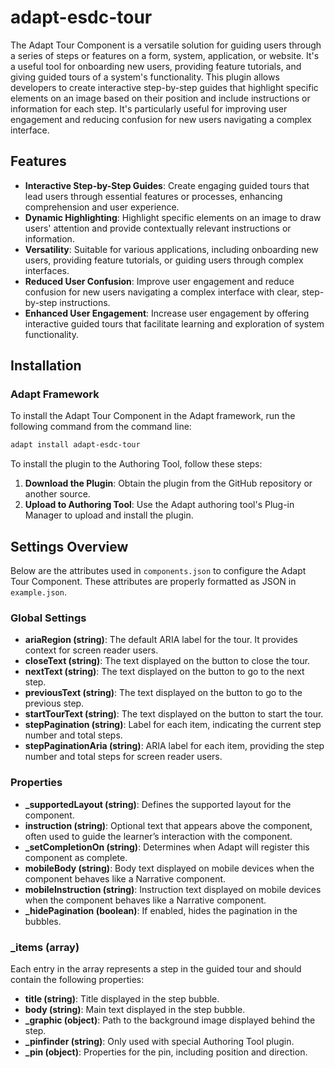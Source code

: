 # adapt-esdc-tour

The Adapt Tour Component is a versatile solution for guiding users through a series of steps or features on a form, system, application, or website. It's a useful tool for onboarding new users, providing feature tutorials, and giving guided tours of a system's functionality. This plugin allows developers to create interactive step-by-step guides that highlight specific elements on an image based on their position and include instructions or information for each step. It's particularly useful for improving user engagement and reducing confusion for new users navigating a complex interface.

## Features

- **Interactive Step-by-Step Guides**: Create engaging guided tours that lead users through essential features or processes, enhancing comprehension and user experience.
- **Dynamic Highlighting**: Highlight specific elements on an image to draw users' attention and provide contextually relevant instructions or information.
- **Versatility**: Suitable for various applications, including onboarding new users, providing feature tutorials, or guiding users through complex interfaces.
- **Reduced User Confusion**: Improve user engagement and reduce confusion for new users navigating a complex interface with clear, step-by-step instructions.
- **Enhanced User Engagement**: Increase user engagement by offering interactive guided tours that facilitate learning and exploration of system functionality.

## Installation

### Adapt Framework

To install the Adapt Tour Component in the Adapt framework, run the following command from the command line:

```sh
adapt install adapt-esdc-tour
```

To install the plugin to the Authoring Tool, follow these steps:

1. **Download the Plugin**: Obtain the plugin from the GitHub repository or another source.
2. **Upload to Authoring Tool**: Use the Adapt authoring tool\'s Plug-in Manager to upload and install the plugin.

## Settings Overview

Below are the attributes used in `components.json` to configure the Adapt Tour Component. These attributes are properly formatted as JSON in `example.json`.

### Global Settings

- **ariaRegion (string)**: The default ARIA label for the tour. It provides context for screen reader users.
- **closeText (string)**: The text displayed on the button to close the tour.
- **nextText (string)**: The text displayed on the button to go to the next step.
- **previousText (string)**: The text displayed on the button to go to the previous step.
- **startTourText (string)**: The text displayed on the button to start the tour.
- **stepPagination (string)**: Label for each item, indicating the current step number and total steps.
- **stepPaginationAria (string)**: ARIA label for each item, providing the step number and total steps for screen reader users.

### Properties

- **_supportedLayout (string)**: Defines the supported layout for the component.
- **instruction (string)**: Optional text that appears above the component, often used to guide the learner’s interaction with the component.
- **_setCompletionOn (string)**: Determines when Adapt will register this component as complete.
- **mobileBody (string)**: Body text displayed on mobile devices when the component behaves like a Narrative component.
- **mobileInstruction (string)**: Instruction text displayed on mobile devices when the component behaves like a Narrative component.
- **_hidePagination (boolean)**: If enabled, hides the pagination in the bubbles.

### _items (array)

Each entry in the array represents a step in the guided tour and should contain the following properties:

- **title (string)**: Title displayed in the step bubble.
- **body (string)**: Main text displayed in the step bubble.
- **_graphic (object)**: Path to the background image displayed behind the step.
- **_pinfinder (string)**: Only used with special Authoring Tool plugin.
- **_pin (object)**: Properties for the pin, including position and direction.
